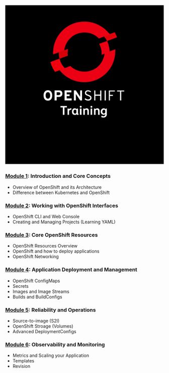 ![OpenShift-Training](/images/banner.png)
---
### [Module 1](https://github.com/ocp-workshop-wf/bootcamp/tree/main/module1): Introduction and Core Concepts 

- Overview of OpenShift and its Architecture
- Difference between Kubernetes and OpenShift

### [Module 2](https://github.com/ocp-workshop-wf/bootcamp/tree/main/module2): Working with OpenShift Interfaces

- OpenShift CLI and Web Console
- Creating and Managing Projects (Learning YAML)

### [Module 3](https://github.com/ocp-workshop-wf/bootcamp/tree/main/module3): Core OpenShift Resources

- OpenShift Resources Overview
- OpenShift and how to deploy applications
- OpenShift Networking

### [Module 4](https://github.com/ocp-workshop-wf/bootcamp/tree/main/module4): Application Deployment and Management

- OpenShift ConfigMaps
- Secrets
- Images and Image Streams
- Builds and BuildConfigs

### [Module 5](https://github.com/ocp-workshop-wf/bootcamp/tree/main/module5): Reliability and Operations

- Source-to-image (S2I)
- OpenShift Stroage (Volumes)
- Advanced DeploymentConfigs

### [Module 6](https://github.com/ocp-workshop-wf/bootcamp/tree/main/module6): Observability and Monitoring

- Metrics and Scaling your Application
- Templates
- Revision

